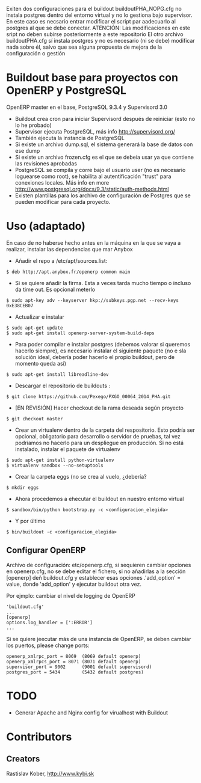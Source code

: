 Exiten dos configuraciones para el buildout buildoutPHA_NOPG.cfg no instala postgres dentro del entorno virtual y no lo gestiona bajo supervisor. En este caso es necsario entrar modificar el script par aadecuarlo al postgres al que se debe conectar. ATENCIÓN: Las modificaciones en este sript no deben subirse posteriormente a este repositorio
El otro archivo buildoutPHA.cfg sí instala postgres y no es necesario (ni se debe) modificar nada sobre él, salvo que sea alguna propuesta de mejora de la configuración o gestión

# Buildout base para proyectos con OpenERP y PostgreSQL
OpenERP master en el base, PostgreSQL 9.3.4 y Supervisord 3.0
- Buildout crea cron para iniciar Supervisord después de reiniciar (esto no lo he probado)
- Supervisor ejecuta PostgreSQL, más info http://supervisord.org/
- También ejecuta la instancia de PostgreSQL
- Si existe un archivo dump.sql, el sistema generará la base de datos con ese dump
- Si existe  un archivo frozen.cfg es el que se debeía usar ya que contiene las revisiones aprobadas
- PostgreSQL se compila y corre bajo el usuario user (no es necesario loguearse como root), se habilita al autentificación "trust" para conexiones locales. Más info en more http://www.postgresql.org/docs/9.3/static/auth-methods.html
- Existen plantillas para los archivo de configuración de Postgres que se pueden modificar para cada proyecto.
 

# Uso (adaptado)
En caso de no haberse hecho antes en la máquina en la que se vaya a realizar, instalar las dependencias que mar Anybox
- Añadir el repo a /etc/apt/sources.list:
```
$ deb http://apt.anybox.fr/openerp common main
```
- Si se quiere añadir la firma. Esta a veces tarda mucho tiempo o incluso da time out. Es opcional meterlo
```
$ sudo apt-key adv --keyserver hkp://subkeys.pgp.net --recv-keys 0xE38CEB07
```
- Actualizar e instalar
```
$ sudo apt-get update
$ sudo apt-get install openerp-server-system-build-deps
```
- Para poder compilar e instalar postgres (debemos valorar si queremos hacerlo siempre), es necesario instalar el siguiente paquete (no e sla solución ideal, debería poder hacerlo el propio buildout, pero de momento queda así)
```
$ sudo apt-get install libreadline-dev
```
- Descargar el  repositorio de buildouts :
```
$ git clone https://github.com/Pexego/PXGO_00064_2014_PHA.git
```
- [EN REVISIÓN] Hacer checkout de la rama deseada según proyecto
```
$ git checkout master
```
- Crear un virtualenv dentro de la carpeta del respositorio. Esto podría ser opcional, obligatorio para desarrollo o servidor de pruebas, tal vez podríamos no hacerlo para un despliegue en producción. Si no está instalado, instalar el paquete de virtualenv
```
$ sudo apt-get install python-virtualenv
$ virtualenv sandbox --no-setuptools
```
- Crear la carpeta eggs (no se crea al vuelo, ¿debería?
```
$ mkdir eggs
```
- Ahora procedemos a ehecutar el buildout en nuestro entorno virtual
```
$ sandbox/bin/python bootstrap.py -c <configuracion_elegida>
```
- Y por último
```
$ bin/buildout -c <configuracion_elegida>
```



## Configurar OpenERP
Archivo de configuración: etc/openerp.cfg, si sequieren cambiar opciones en  openerp.cfg, no se debe editar el fichero,
si no añadirlas a la sección [openerp] deñ buildout.cfg
y establecer esas opciones .'add_option' = value, donde 'add_option'  y ejecutar buildout otra vez.

Por ejmplo: cambiar el nivel de logging de OpenERP
```
'buildout.cfg'
...
[openerp]
options.log_handler = [':ERROR']
...
```

Si se quiere jeecutar más de una instancia de OpenERP, se deben cambiar los puertos,
please change ports:
```
openerp_xmlrpc_port = 8069  (8069 default openerp)
openerp_xmlrpcs_port = 8071 (8071 default openerp)
supervisor_port = 9002      (9001 default supervisord)
postgres_port = 5434        (5432 default postgres)
```

# TODO
- Generar Apache and Nginx config for virualhost with Buildout

# Contributors

## Creators

Rastislav Kober, http://www.kybi.sk
